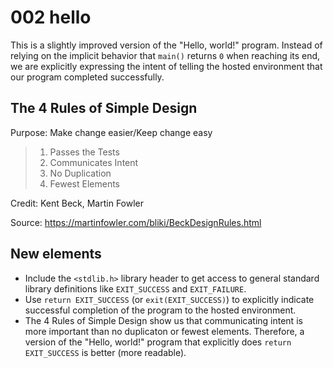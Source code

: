 # 002 hello

This is a slightly improved version of the "Hello, world!" program.
Instead of relying on the implicit behavior that `main()` returns `0` when reaching its end,
we are explicitly expressing the intent of telling the hosted environment that our program completed successfully.

## The 4 Rules of Simple Design
Purpose: Make change easier/Keep change easy
> 1. Passes the Tests
> 1. Communicates Intent
> 1. No Duplication
> 1. Fewest Elements

Credit: Kent Beck, Martin Fowler

Source: https://martinfowler.com/bliki/BeckDesignRules.html

## New elements
- Include the `<stdlib.h>` library header to get access to general standard library definitions like `EXIT_SUCCESS` and `EXIT_FAILURE`.
- Use `return EXIT_SUCCESS` (or `exit(EXIT_SUCCESS)`) to explicitly indicate successful completion of the program to the hosted environment.
- The 4 Rules of Simple Design show us that communicating intent is more important than no duplicaton or fewest elements.
  Therefore, a version of the "Hello, world!" program that explicitly does `return EXIT_SUCCESS` is better (more readable).
